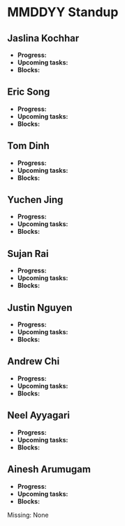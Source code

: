 # MMDDYY Standup

## Jaslina Kochhar
- **Progress:**
- **Upcoming tasks:**
- **Blocks:**

## Eric Song
- **Progress:**
- **Upcoming tasks:**
- **Blocks:**

## Tom Dinh
- **Progress:**
- **Upcoming tasks:**
- **Blocks:**

## Yuchen Jing
- **Progress:**
- **Upcoming tasks:**
- **Blocks:**

## Sujan Rai
- **Progress:**
- **Upcoming tasks:**
- **Blocks:**

## Justin Nguyen
- **Progress:**
- **Upcoming tasks:**
- **Blocks:**

## Andrew Chi
- **Progress:**
- **Upcoming tasks:**
- **Blocks:**

## Neel Ayyagari
- **Progress:**
- **Upcoming tasks:**
- **Blocks:**

## Ainesh Arumugam
- **Progress:**
- **Upcoming tasks:**
- **Blocks:**

Missing: None
